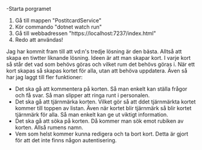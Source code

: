 -Starta porgramet

1. Gå till mappen "PostitcardService"
2. Kör commando "dotnet watch run"
3. Gå till webbadressen "https://localhost:7237/index.html"
4. Redo att användas!

Jag har kommit fram till att vd:n's tredje lösning är den bästa. Alltså att skapa en tiwtter liknande lösning. 
Ideen är att man skapar kort. I varje kort så står det vad som behövs göras och vilket rum det behövs göras i. När ett kort skapas så skapas kortet för alla, utan att behöva uppdatera.
Även så har jag laggt till fler funktioner:
- Det ska gå att kommentera på korten. Så man enkelt kan ställa frågor och få svar. Så man slipper att ringa runt i personalen. 
- Det ska gå att tjärnmärka korten. Vilket gör så att ddet tjärnmärkta kortet kommer till toppen av listan. Även när kortet blir tjärnmärk så blir kortet tjärnmärk för alla. Så man enkelt kan ge ut viktigt information.
- Det ska gå att söka på korten. Då kommer man sök emot rubiken av korten. Allså rumens namn. 
- Vem som helst kommer kunna redigera och ta bort kort. Detta är gjort för att det inte finns någon autentisering. 
